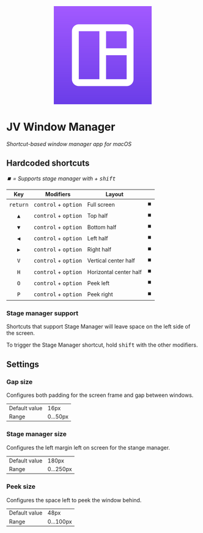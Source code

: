 <p align="center">
  <img src="JVWindowManager/Assets.xcassets/AppIcon.appiconset/256.png">
</p>

# JV Window Manager

_Shortcut-based window manager app for macOS_

## Hardcoded shortcuts

_⏹️ = Supports stage manager with + <kbd>shift</kbd>_

| Key | Modifiers | Layout ||
|:-:|-|-|:-:|
| <kbd>return</kbd> | <kbd>control</kbd> + <kbd>option</kbd> | Full screen | ⏹️ |
| <kbd>&nbsp;▲&nbsp;</kbd> | <kbd>control</kbd> + <kbd>option</kbd> | Top half | ⏹️ |
| <kbd>&nbsp;▼&nbsp;</kbd> | <kbd>control</kbd> + <kbd>option</kbd> | Bottom half | ⏹️ |
| <kbd>&nbsp;◀&nbsp;</kbd> | <kbd>control</kbd> + <kbd>option</kbd> | Left half | ⏹️ |
| <kbd>&nbsp;▶&nbsp;</kbd> | <kbd>control</kbd> + <kbd>option</kbd> | Right half | ⏹️ |
| <kbd>&nbsp;V&nbsp;</kbd> | <kbd>control</kbd> + <kbd>option</kbd> | Vertical center half | ⏹️ |
| <kbd>&nbsp;H&nbsp;</kbd> | <kbd>control</kbd> + <kbd>option</kbd> | Horizontal center half | ⏹️ |
| <kbd>&nbsp;O&nbsp;</kbd> | <kbd>control</kbd> + <kbd>option</kbd> | Peek left | ⏹️ |
| <kbd>&nbsp;P&nbsp;</kbd> | <kbd>control</kbd> + <kbd>option</kbd> | Peek right | ⏹️ |

### Stage manager support

Shortcuts that support Stage Manager will leave space on the left side of the screen.

To trigger the Stage Manager shortcut, hold <kbd>shift</kbd> with the other modifiers.

## Settings

### Gap size

Configures both padding for the screen frame and gap between windows.

|||
|-|-|
| Default value | 16px |
| Range | 0...50px |

### Stage manager size

Configures the left margin left on screen for the stange manager.

|||
|-|-|
| Default value | 180px |
| Range | 0...250px |

### Peek size

Configures the space left to peek the window behind.

|||
|-|-|
| Default value | 48px |
| Range | 0...100px |

